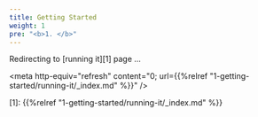 ```yaml
---
title: Getting Started
weight: 1
pre: "<b>1. </b>"
---
```


Redirecting to [running it][1] page ...

<meta http-equiv="refresh" content="0; url={{%relref "1-getting-started/running-it/_index.md" %}}" />

[1]: {{%relref "1-getting-started/running-it/_index.md" %}}

